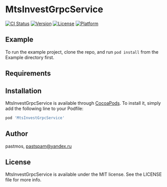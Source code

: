 # MtsInvestGrpcService

[![CI Status](https://img.shields.io/travis/pastmos/MtsInvestGrpcService.svg?style=flat)](https://travis-ci.org/pastmos/MtsInvestGrpcService)
[![Version](https://img.shields.io/cocoapods/v/MtsInvestGrpcService.svg?style=flat)](https://cocoapods.org/pods/MtsInvestGrpcService)
[![License](https://img.shields.io/cocoapods/l/MtsInvestGrpcService.svg?style=flat)](https://cocoapods.org/pods/MtsInvestGrpcService)
[![Platform](https://img.shields.io/cocoapods/p/MtsInvestGrpcService.svg?style=flat)](https://cocoapods.org/pods/MtsInvestGrpcService)

## Example

To run the example project, clone the repo, and run `pod install` from the Example directory first.

## Requirements

## Installation

MtsInvestGrpcService is available through [CocoaPods](https://cocoapods.org). To install
it, simply add the following line to your Podfile:

```ruby
pod 'MtsInvestGrpcService'
```

## Author

pastmos, pastspam@yandex.ru

## License

MtsInvestGrpcService is available under the MIT license. See the LICENSE file for more info.
